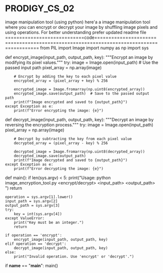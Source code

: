 # PRODIGY_CS_02
image manipulation tool (using python)
here'a a image manipulation tool where you can encrypt or decrypt your image by shuffling image pixels and using operations.
For better understanding prefer updated readme file
============================code========================================================================================
from PIL import Image
import numpy as np
import sys

def encrypt_image(input_path, output_path, key):
    """Encrypt an image by modifying its pixel values."""
    try:
        image = Image.open(input_path)  # Use the passed input path
        pixel_array = np.array(image)

        # Encrypt by adding the key to each pixel value
        encrypted_array = (pixel_array + key) % 256

        encrypted_image = Image.fromarray(np.uint8(encrypted_array))
        encrypted_image.save(output_path)  # Save to the passed output path
        print(f"Image encrypted and saved to {output_path}")
    except Exception as e:
        print(f"Error encrypting the image: {e}")

def decrypt_image(input_path, output_path, key):
    """Decrypt an image by reversing the encryption process."""
    try:
        image = Image.open(input_path)
        pixel_array = np.array(image)

        # Decrypt by subtracting the key from each pixel value
        decrypted_array = (pixel_array - key) % 256

        decrypted_image = Image.fromarray(np.uint8(decrypted_array))
        decrypted_image.save(output_path)
        print(f"Image decrypted and saved to {output_path}")
    except Exception as e:
        print(f"Error decrypting the image: {e}")

def main():
    if len(sys.argv) < 5:
        print("Usage: python image_encryption_tool.py <encrypt/decrypt> <input_path> <output_path> <key>")
        return

    operation = sys.argv[1].lower()
    input_path = sys.argv[2]
    output_path = sys.argv[3]
    try:
        key = int(sys.argv[4])
    except ValueError:
        print("Key must be an integer.")
        return

    if operation == 'encrypt':
        encrypt_image(input_path, output_path, key)
    elif operation == 'decrypt':
        decrypt_image(input_path, output_path, key)
    else:
        print("Invalid operation. Use 'encrypt' or 'decrypt'.")

if __name__ == "__main__":
    main()

